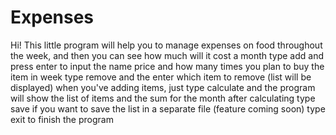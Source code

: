 # Expenses
Hi! This little program will help you to manage expenses on food throughout the week, and then
you can see how much will it cost a month
type add and press enter to input the name
price and how many times you plan to buy the item in week
type remove and the enter which item to remove (list will be displayed)
when you've adding items, just type calculate and the program will show the list of items
and the sum for the month
after calculating type save if you want to save the list in a separate file (feature coming soon)
type exit to finish the program
